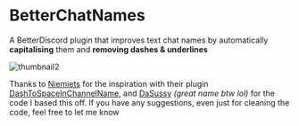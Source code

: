 # BetterChatNames
A BetterDiscord plugin that improves text chat names by automatically **capitalising** them and **removing dashes & underlines**

![thumbnail2](https://user-images.githubusercontent.com/80194912/156743281-a50caf18-32a5-487f-9b66-1e06f92a6249.png)

Thanks to [Niemiets](https://github.com/Niemiets) for the inspiration with their plugin [DashToSpaceInChannelName](https://github.com/Niemiets/BD_Plugins/tree/main/DashToSpaceInChannelName), and [DaSussy](https://github.com/DaSussy) *(great name btw lol)* for the code I based this off. If you have any suggestions, even just for cleaning the code, feel free to let me know
